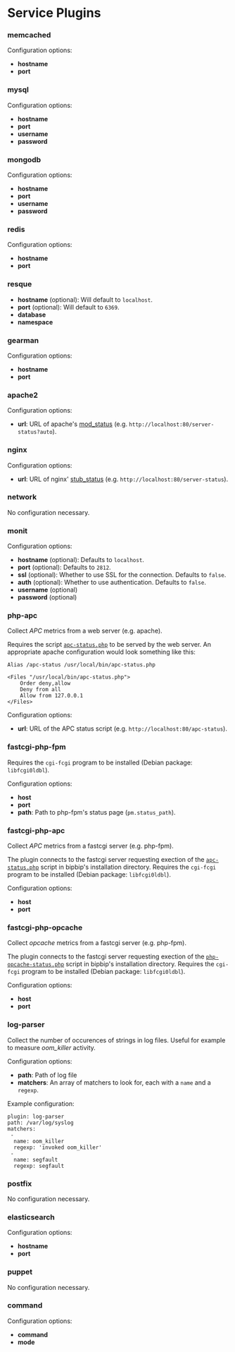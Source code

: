 Service Plugins
===============

### memcached
Configuration options:
- **hostname**
- **port**

### mysql
Configuration options:
- **hostname**
- **port**
- **username**
- **password**

### mongodb
Configuration options:
- **hostname**
- **port**
- **username**
- **password**

### redis
Configuration options:
- **hostname**
- **port**

### resque
- **hostname** (optional): Will default to `localhost`.
- **port** (optional): Will default to `6369`.
- **database**
- **namespace**

### gearman
Configuration options:
- **hostname**
- **port**

### apache2
Configuration options:
- **url**: URL of apache's [mod_status](http://httpd.apache.org/docs/current/mod/mod_status.html) (e.g. `http://localhost:80/server-status?auto`).

### nginx
Configuration options:
- **url**: URL of nginx' [stub_status](http://nginx.org/en/docs/http/ngx_http_stub_status_module.html) (e.g. `http://localhost:80/server-status`).

### network
No configuration necessary.

### monit
Configuration options:
- **hostname** (optional): Defaults to `localhost`.
- **port** (optional): Defaults to `2812`.
- **ssl** (optional): Whether to use SSL for the connection. Defaults to `false`.
- **auth** (optional): Whether to use authentication. Defaults to `false`.
- **username** (optional)
- **password** (optional)

### php-apc
Collect *APC* metrics from a web server (e.g. apache).

Requires the script [`apc-status.php`](/data/apc-status.php) to be served by the web server.
An appropriate apache configuration would look something like this:
```
Alias /apc-status /usr/local/bin/apc-status.php

<Files "/usr/local/bin/apc-status.php">
	Order deny,allow
	Deny from all
	Allow from 127.0.0.1
</Files>
```

Configuration options:
- **url**: URL of the APC status script (e.g. `http://localhost:80/apc-status`).

### fastcgi-php-fpm
Requires the `cgi-fcgi` program to be installed (Debian package: `libfcgi0ldbl`).

Configuration options:
- **host**
- **port**
- **path**: Path to php-fpm's status page (`pm.status_path`).

### fastcgi-php-apc
Collect *APC* metrics from a fastcgi server (e.g. php-fpm).

The plugin connects to the fastcgi server requesting exection of the [`apc-status.php`](/data/apc-status.php) script in bipbip's installation directory.
Requires the `cgi-fcgi` program to be installed (Debian package: `libfcgi0ldbl`).

Configuration options:
- **host**
- **port**

### fastcgi-php-opcache
Collect *opcache* metrics from a fastcgi server (e.g. php-fpm).

The plugin connects to the fastcgi server requesting exection of the [`php-opcache-status.php`](/data/php-opcache-status.php) script in bipbip's installation directory.
Requires the `cgi-fcgi` program to be installed (Debian package: `libfcgi0ldbl`).

Configuration options:
- **host**
- **port**

### log-parser
Collect the number of occurences of strings in log files. Useful for example to measure *oom_killer* activity.

Configuration options:
- **path**: Path of log file
- **matchers**: An array of matchers to look for, each with a `name` and a `regexp`.

Example configuration:
```
plugin: log-parser
path: /var/log/syslog
matchers:
 -
  name: oom_killer
  regexp: 'invoked oom_killer'
 -
  name: segfault
  regexp: segfault
```

### postfix
No configuration necessary.

### elasticsearch
Configuration options:
- **hostname**
- **port**

### puppet
No configuration necessary.

### command
Configuration options:
- **command**
- **mode**
